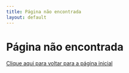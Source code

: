 ```yaml
---
title: Página não encontrada
layout: default
---
```

# Página não encontrada
[Clique aqui para voltar para a página inicial](/)